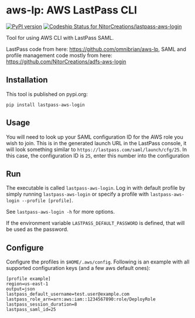 # aws-lp: AWS LastPass CLI

[![PyPI version](https://badge.fury.io/py/lastpass-aws-login.svg)](https://badge.fury.io/py/lastpass-aws-login)
[![Codeship Status for NitorCreations/lastpass-aws-login](https://app.codeship.com/projects/c0fb24eb-34be-4ec3-ae3b-5254134b44c9/status?branch=master)](https://app.codeship.com/projects/442687)

Tool for using AWS CLI with LastPass SAML.

LastPass code from here: https://github.com/omnibrian/aws-lp, SAML and profile management code mostly from here: https://github.com/NitorCreations/adfs-aws-login

## Installation

This tool is published on pypi.org:

```
pip install lastpass-aws-login
```

## Usage

You will need to look up your SAML configuration ID for the AWS role you wish to join. This is in the generated launch URL in the LastPass console, it will look something similar to `https://lastpass.com/saml/launch/cfg/25`. In this case, the configuration ID is `25`, enter this number into the configuration

## Run

The executable is called `lastpass-aws-login`. Log in with default profile by simply running `lastpass-aws-login` or specify a profile with `lastpass-aws-login --profile [profile]`. 

See `lastpass-aws-login -h` for more options.

If the environment variable `LASTPASS_DEFAULT_PASSWORD` is defined, that will be used as the password.

## Configure

Configure the profiles in `$HOME/.aws/config`. Following is an example with all supported configuration keys (and a few aws default ones):
```
[profile example]
region=us-east-1
output=json
lastpass_default_username=test.user@example.com
lastpass_role_arn=arn:aws:iam::1234567890:role/DeployRole
lastpass_session_duration=8
lastpass_saml_id=25
```
